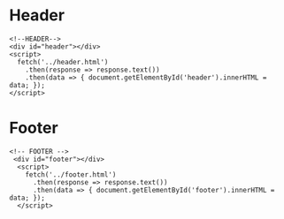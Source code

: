 # Header
    <!--HEADER-->
    <div id="header"></div>
    <script>
      fetch('../header.html')
        .then(response => response.text())
        .then(data => { document.getElementById('header').innerHTML = data; });
    </script>

# Footer
    <!-- FOOTER -->
     <div id="footer"></div>
      <script>
        fetch('../footer.html')
          .then(response => response.text())
          .then(data => { document.getElementById('footer').innerHTML = data; });
      </script>
